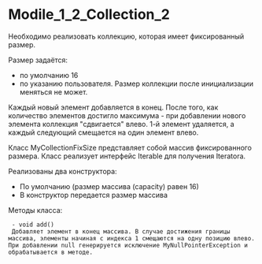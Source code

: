 # Modile_1_2_Collection_2

Необходимо реализовать коллекцию, которая имеет фиксированный размер.

Размер задаётся:
  - по умолчанию 16
  - по указанию пользователя.
Размер коллекции после инициализации меняться не может.

Каждый новый элемент добавляется в конец. После того, как количество элементов достигло максимума - при добавлении нового элемента коллекция "сдвигается" влево. 1-й элемент удаляется, а каждый следующий смещается на один элемент влево.

Класс MyCollectionFixSize представляет собой массив фиксированного размера. Класс реализует интерфейс Iterable для получения Iteratora.

Реализованы два конструктора:

  - По умолчанию (размер массива (capacity) равен 16)
  - В конструктор передается размер массива
  
  Методы класса:

     - void add() 
     Добавляет элемент в конец массива. В случае достижения границы массива, элементы начиная с индекса 1 смещаются на одну позицию влево. При добавлении null генерируется исключение MyNullPointerException и обрабатывается в методе.
     

